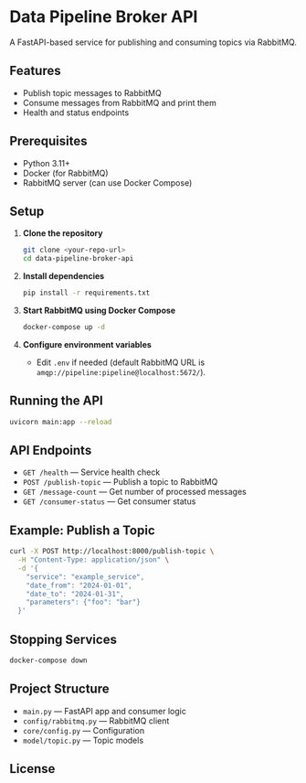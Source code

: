 # Data Pipeline Broker API

A FastAPI-based service for publishing and consuming topics via RabbitMQ.

## Features

- Publish topic messages to RabbitMQ
- Consume messages from RabbitMQ and print them
- Health and status endpoints

## Prerequisites

- Python 3.11+
- Docker (for RabbitMQ)
- RabbitMQ server (can use Docker Compose)

## Setup

1. **Clone the repository**

   ```sh
   git clone <your-repo-url>
   cd data-pipeline-broker-api
   ```

2. **Install dependencies**

   ```sh
   pip install -r requirements.txt
   ```

3. **Start RabbitMQ using Docker Compose**

   ```sh
   docker-compose up -d
   ```

4. **Configure environment variables**

   - Edit `.env` if needed (default RabbitMQ URL is `amqp://pipeline:pipeline@localhost:5672/`).

## Running the API

```sh
uvicorn main:app --reload
```

## API Endpoints

- `GET /health` — Service health check
- `POST /publish-topic` — Publish a topic to RabbitMQ
- `GET /message-count` — Get number of processed messages
- `GET /consumer-status` — Get consumer status

## Example: Publish a Topic

```sh
curl -X POST http://localhost:8000/publish-topic \
  -H "Content-Type: application/json" \
  -d '{
    "service": "example_service",
    "date_from": "2024-01-01",
    "date_to": "2024-01-31",
    "parameters": {"foo": "bar"}
  }'
```

## Stopping Services

```sh
docker-compose down
```

## Project Structure

- `main.py` — FastAPI app and consumer logic
- `config/rabbitmq.py` — RabbitMQ client
- `core/config.py` — Configuration
- `model/topic.py` — Topic models

## License